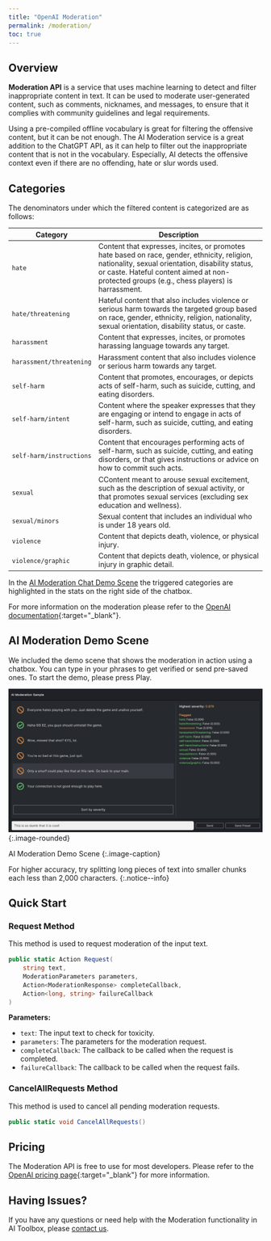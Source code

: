 ```yaml
---
title: "OpenAI Moderation"
permalink: /moderation/
toc: true
---
```


## Overview

**Moderation API** is a service that uses machine learning to detect and filter inappropriate content in text. It can be used to moderate user-generated content, such as comments, nicknames, and messages, to ensure that it complies with community guidelines and legal requirements.

Using a pre-compiled offline vocabulary is great for filtering the offensive content, but it can be not enough. The AI Moderation service is a great addition to the ChatGPT API, as it can help to filter out the inappropriate content that is not in the vocabulary. Especially, AI detects the offensive context even if there are no offending, hate or slur words used.

## Categories

The denominators under which the filtered content is categorized are as follows:

| Category | Description |
| --- | --- |
| `hate` | Content that expresses, incites, or promotes hate based on race, gender, ethnicity, religion, nationality, sexual orientation, disability status, or caste. Hateful content aimed at non-protected groups (e.g., chess players) is harrassment. |
| `hate/threatening` | Hateful content that also includes violence or serious harm towards the targeted group based on race, gender, ethnicity, religion, nationality, sexual orientation, disability status, or caste. |
| `harassment` | Content that expresses, incites, or promotes harassing language towards any target. |
| `harassment/threatening` | Harassment content that also includes violence or serious harm towards any target. |
| `self-harm` | Content that promotes, encourages, or depicts acts of self-harm, such as suicide, cutting, and eating disorders. |
| `self-harm/intent` | Content where the speaker expresses that they are engaging or intend to engage in acts of self-harm, such as suicide, cutting, and eating disorders. |
| `self-harm/instructions` | Content that encourages performing acts of self-harm, such as suicide, cutting, and eating disorders, or that gives instructions or advice on how to commit such acts. |
| `sexual` | CContent meant to arouse sexual excitement, such as the description of sexual activity, or that promotes sexual services (excluding sex education and wellness). |
| `sexual/minors` | Sexual content that includes an individual who is under 18 years old. |
| `violence` | Content that depicts death, violence, or physical injury. |
| `violence/graphic` | Content that depicts death, violence, or physical injury in graphic detail. |

In the [AI Moderation Chat Demo Scene](/moderation/#ai-moderation-chat-demo-scene) the triggered categories are highlighted in the stats on the right side of the chatbox. 

For more information on the moderation please refer to the [OpenAI documentation](https://platform.openai.com/docs/guides/moderation){:target="_blank"}.


## AI Moderation Demo Scene

We included the demo scene that shows the moderation in action using a chatbox. You can type in your phrases to get verified or send pre-saved ones. To start the demo, please press Play.

[![](../assets/images/manual_images/ai-moderation-scene.png)](../assets/images/manual_images/ai-moderation-scene.png){:.image-rounded}

AI Moderation Demo Scene
{:.image-caption}

For higher accuracy, try splitting long pieces of text into smaller chunks each less than 2,000 characters.
{:.notice--info}


## Quick Start

### Request Method

This method is used to request moderation of the input text.

```csharp
public static Action Request(
    string text,
    ModerationParameters parameters,
    Action<ModerationResponse> completeCallback,
    Action<long, string> failureCallback
)
```

**Parameters:**
- `text`: The input text to check for toxicity.
- `parameters`: The parameters for the moderation request.
- `completeCallback`: The callback to be called when the request is completed.
- `failureCallback`: The callback to be called when the request fails.

### CancelAllRequests Method

This method is used to cancel all pending moderation requests.

```csharp
public static void CancelAllRequests()
```


## Pricing

The Moderation API is free to use for most developers. Please refer to the [OpenAI pricing page](https://platform.openai.com/pricing){:target="_blank"} for more information.

## Having Issues?

If you have any questions or need help with the Moderation functionality in AI Toolbox, please [contact us](/contact-details/).
